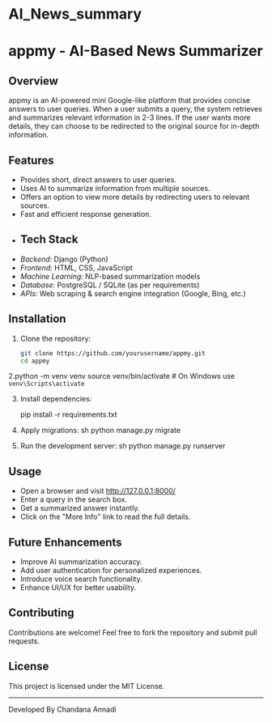 # AI_News_summary
# appmy - AI-Based News Summarizer

## Overview
appmy is an AI-powered mini Google-like platform that provides concise answers to user queries. When a user submits a query, the system retrieves and summarizes relevant information in 2-3 lines. If the user wants more details, they can choose to be redirected to the original source for in-depth information.

## Features
- Provides short, direct answers to user queries.
- Uses AI to summarize information from multiple sources.
- Offers an option to view more details by redirecting users to relevant sources.
- Fast and efficient response generation.
- ## Tech Stack
- *Backend:* Django (Python)
- *Frontend:* HTML, CSS, JavaScript
- *Machine Learning:* NLP-based summarization models
- *Database:* PostgreSQL / SQLite (as per requirements)
- *APIs:* Web scraping & search engine integration (Google, Bing, etc.)

## Installation

1. Clone the repository:
   ```bash
   git clone https://github.com/yourusername/appmy.git
   cd appmy
   
2.python -m venv venv
source venv/bin/activate  # On Windows use `venv\Scripts\activate`

3. Install dependencies:
   
   pip install -r requirements.txt
   
5. Apply migrations:
   sh
   python manage.py migrate
   
6. Run the development server:
   sh
   python manage.py runserver
   

## Usage
- Open a browser and visit http://127.0.0.1:8000/
- Enter a query in the search box.
- Get a summarized answer instantly.
- Click on the "More Info" link to read the full details.

## Future Enhancements
- Improve AI summarization accuracy.
- Add user authentication for personalized experiences.
- Introduce voice search functionality.
- Enhance UI/UX for better usability.

## Contributing
Contributions are welcome! Feel free to fork the repository and submit pull requests.

## License
This project is licensed under the MIT License.

---
Developed By Chandana Annadi
